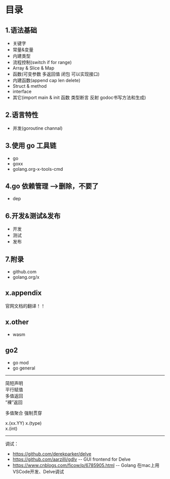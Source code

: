  # 目录

## 1.语法基础  
* 关键字
* 常量&变量
* 内建类型
* 流程控制(switch if for range)
* Array & Slice & Map
* 函数(可变参数 多返回值 闭包 可以实现接口)
* 内建函数(append cap len delete)
* Struct & method
* interface
* 其它(import main & init 函数 类型断言 反射 godoc书写方法和生成)

## 2.语言特性
* 并发(goroutine channal)

## 3.使用 go 工具链
* go
* goxx
* golang.org-x-tools-cmd

## 4.go 依赖管理 -->删除，不要了
* dep

## 6.开发&测试&发布
* 开发
* 测试
* 发布

## 7.附录
* github.com
* golang.org/x

## x.appendix
官网文档的翻译！！

## x.other
* wasm

## go2
* go mod
* go general

---  

简短声明  
平行赋值  
多值返回  
“裸”返回  

多值聚合
强制贯穿

x.(xx.YY)
x.(type)  
x.(int)  

---

调试：
* https://github.com/derekparker/delve
* https://github.com/aarzilli/gdlv -- GUI frontend for Delve
* https://www.cnblogs.com/ficow/p/6785905.html  -- Golang 在mac上用VSCode开发、Delve调试
